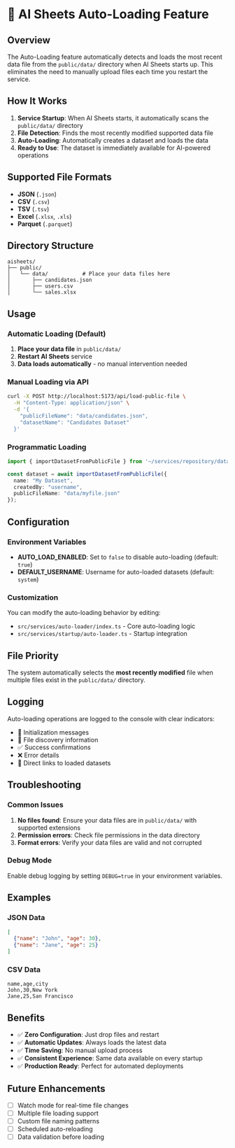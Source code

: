 # 🚀 AI Sheets Auto-Loading Feature

## Overview

The Auto-Loading feature automatically detects and loads the most recent data file from the `public/data/` directory when AI Sheets starts up. This eliminates the need to manually upload files each time you restart the service.

## How It Works

1. **Service Startup**: When AI Sheets starts, it automatically scans the `public/data/` directory
2. **File Detection**: Finds the most recently modified supported data file
3. **Auto-Loading**: Automatically creates a dataset and loads the data
4. **Ready to Use**: The dataset is immediately available for AI-powered operations

## Supported File Formats

- **JSON** (`.json`)
- **CSV** (`.csv`)
- **TSV** (`.tsv`)
- **Excel** (`.xlsx`, `.xls`)
- **Parquet** (`.parquet`)

## Directory Structure

```
aisheets/
├── public/
│   └── data/           # Place your data files here
│       ├── candidates.json
│       ├── users.csv
│       └── sales.xlsx
```

## Usage

### Automatic Loading (Default)

1. **Place your data file** in `public/data/`
2. **Restart AI Sheets** service
3. **Data loads automatically** - no manual intervention needed

### Manual Loading via API

```bash
curl -X POST http://localhost:5173/api/load-public-file \
  -H "Content-Type: application/json" \
  -d '{
    "publicFileName": "data/candidates.json",
    "datasetName": "Candidates Dataset"
  }'
```

### Programmatic Loading

```typescript
import { importDatasetFromPublicFile } from '~/services/repository/datasets';

const dataset = await importDatasetFromPublicFile({
  name: "My Dataset",
  createdBy: "username",
  publicFileName: "data/myfile.json"
});
```

## Configuration

### Environment Variables

- **AUTO_LOAD_ENABLED**: Set to `false` to disable auto-loading (default: `true`)
- **DEFAULT_USERNAME**: Username for auto-loaded datasets (default: `system`)

### Customization

You can modify the auto-loading behavior by editing:
- `src/services/auto-loader/index.ts` - Core auto-loading logic
- `src/services/startup/auto-loader.ts` - Startup integration

## File Priority

The system automatically selects the **most recently modified** file when multiple files exist in the `public/data/` directory.

## Logging

Auto-loading operations are logged to the console with clear indicators:

- 🚀 Initialization messages
- 📁 File discovery information
- ✅ Success confirmations
- ❌ Error details
- 🔗 Direct links to loaded datasets

## Troubleshooting

### Common Issues

1. **No files found**: Ensure your data files are in `public/data/` with supported extensions
2. **Permission errors**: Check file permissions in the data directory
3. **Format errors**: Verify your data files are valid and not corrupted

### Debug Mode

Enable debug logging by setting `DEBUG=true` in your environment variables.

## Examples

### JSON Data
```json
[
  {"name": "John", "age": 30},
  {"name": "Jane", "age": 25}
]
```

### CSV Data
```csv
name,age,city
John,30,New York
Jane,25,San Francisco
```

## Benefits

- ✅ **Zero Configuration**: Just drop files and restart
- ✅ **Automatic Updates**: Always loads the latest data
- ✅ **Time Saving**: No manual upload process
- ✅ **Consistent Experience**: Same data available on every startup
- ✅ **Production Ready**: Perfect for automated deployments

## Future Enhancements

- [ ] Watch mode for real-time file changes
- [ ] Multiple file loading support
- [ ] Custom file naming patterns
- [ ] Scheduled auto-reloading
- [ ] Data validation before loading
